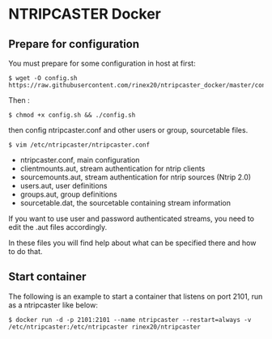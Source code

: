 # NTRIPCASTER Docker

## Prepare for configuration
You must prepare for some configuration in host at first:
```shell
$ wget -O config.sh https://raw.githubusercontent.com/rinex20/ntripcaster_docker/master/config.sh
```

Then :
```shell
$ chmod +x config.sh && ./config.sh
```

then config ntripcaster.conf and other users or group, sourcetable files.
```shell
$ vim /etc/ntripcaster/ntripcaster.conf
```

- ntripcaster.conf,   main configuration
- clientmounts.aut,   stream authentication for ntrip clients
- sourcemounts.aut,   stream authentication for ntrip sources (Ntrip 2.0)
- users.aut,          user definitions
- groups.aut,        group definitions
- sourcetable.dat,    the sourcetable containing stream information
  
If you want to use user and password authenticated streams, you need to edit the .aut files accordingly.

In these files you will find help about what can be specified there and how to do that.

## Start container
The following is an example to start a container that listens on port 2101, run as a ntripcaster like below:
```shell
$ docker run -d -p 2101:2101 --name ntripcaster --restart=always -v /etc/ntripcaster:/etc/ntripcaster rinex20/ntripcaster
```
